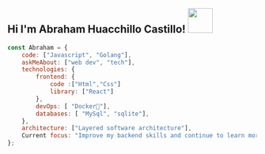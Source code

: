<h2>Hi I'm Abraham Huacchillo Castillo! <img src="https://c.tenor.com/Np69ChcpefYAAAAC/pixel-art.gif" width="50"></h2>


```javascript
const Abraham = {
    code: ["Javascript", "Golang"],
    askMeAbout: ["web dev", "tech"],
    technologies: {
        frontend: {
            code :["Html","Css"]
            library: ["React"]
        },
        devOps: [ "Docker🐳"],
        databases: [ "MySql", "sqlite"],
    },
    architecture: ["Layered software architecture"],
    Current focus: "Improve my backend skills and continue to learn more",
};
```
